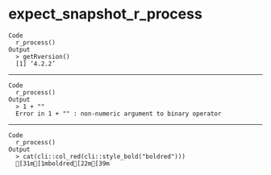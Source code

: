 # expect_snapshot_r_process

    Code
      r_process()
    Output
      > getRversion()
      [1] ‘4.2.2’

---

    Code
      r_process()
    Output
      > 1 + ""
      Error in 1 + "" : non-numeric argument to binary operator

---

    Code
      r_process()
    Output
      > cat(cli::col_red(cli::style_bold("boldred")))
      [31m[1mboldred[22m[39m

